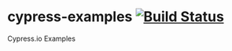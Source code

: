 # cypress-examples [![Build Status](https://travis-ci.com/upgundecha/cypress-examples.svg?branch=master)](https://travis-ci.com/upgundecha/cypress-examples)

Cypress.io Examples 